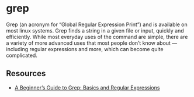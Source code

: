 # grep
Grep (an acronym for “Global Regular Expression Print”) and is available on most linux systems. Grep finds a string in a 
given file or input, quickly and efficiently. While most everyday uses of the command are simple, there are a variety of 
more advanced uses that most people don’t know about — including regular expressions and more, which can become 
quite complicated.

## Resources
- [A Beginner’s Guide to Grep: Basics and Regular Expressions](https://opensourceforu.com/2012/06/beginners-guide-gnu-grep-basics/)